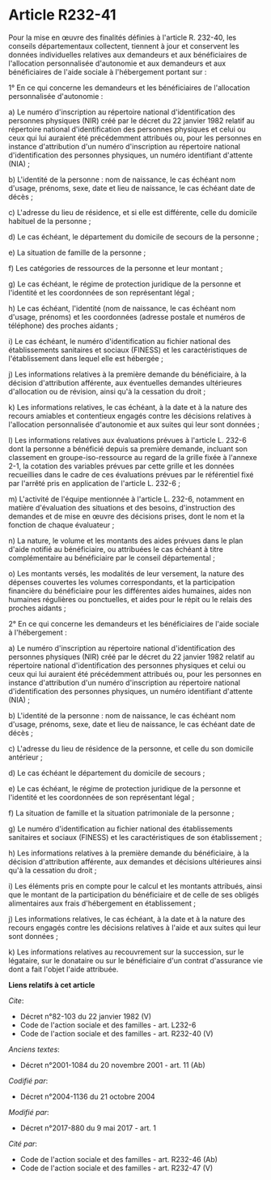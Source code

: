 # Article R232-41

Pour la mise en œuvre des finalités définies à l'article R. 232-40, les conseils départementaux collectent, tiennent à jour
et conservent les données individuelles relatives aux demandeurs et aux bénéficiaires de l'allocation personnalisée
d'autonomie et aux demandeurs et aux bénéficiaires de l'aide sociale à l'hébergement portant sur : 

1° En ce qui concerne les demandeurs et les bénéficiaires de l'allocation personnalisée d'autonomie : 

a) Le numéro d'inscription au répertoire national d'identification des personnes physiques (NIR) créé par le décret du 22
janvier 1982 relatif au répertoire national d'identification des personnes physiques et celui ou ceux qui lui auraient été
précédemment attribués ou, pour les personnes en instance d'attribution d'un numéro d'inscription au répertoire national
d'identification des personnes physiques, un numéro identifiant d'attente (NIA) ; 

b) L'identité de la personne : nom de naissance, le cas échéant nom d'usage, prénoms, sexe, date et lieu de naissance, le cas
échéant date de décès ; 

c) L'adresse du lieu de résidence, et si elle est différente, celle du domicile habituel de la personne ; 

d) Le cas échéant, le département du domicile de secours de la personne ; 

e) La situation de famille de la personne ; 

f) Les catégories de ressources de la personne et leur montant ; 

g) Le cas échéant, le régime de protection juridique de la personne et l'identité et les coordonnées de son représentant
légal ; 

h) Le cas échéant, l'identité (nom de naissance, le cas échéant nom d'usage, prénoms) et les coordonnées (adresse postale et
numéros de téléphone) des proches aidants ; 

i) Le cas échéant, le numéro d'identification au fichier national des établissements sanitaires et sociaux (FINESS) et les
caractéristiques de l'établissement dans lequel elle est hébergée ; 

j) Les informations relatives à la première demande du bénéficiaire, à la décision d'attribution afférente, aux éventuelles
demandes ultérieures d'allocation ou de révision, ainsi qu'à la cessation du droit ; 

k) Les informations relatives, le cas échéant, à la date et à la nature des recours amiables et contentieux engagés contre
les décisions relatives à l'allocation personnalisée d'autonomie et aux suites qui leur sont données ; 

l) Les informations relatives aux évaluations prévues à l'article L. 232-6 dont la personne a bénéficié depuis sa première
demande, incluant son classement en groupe-iso-ressource au regard de la grille fixée à l'annexe 2-1, la cotation des
variables prévues par cette grille et les données recueillies dans le cadre de ces évaluations prévues par le référentiel
fixé par l'arrêté pris en application de l'article L. 232-6 ; 

m) L'activité de l'équipe mentionnée à l'article L. 232-6, notamment en matière d'évaluation des situations et des besoins,
d'instruction des demandes et de mise en œuvre des décisions prises, dont le nom et la fonction de chaque évaluateur ; 

n) La nature, le volume et les montants des aides prévues dans le plan d'aide notifié au bénéficiaire, ou attribuées le cas
échéant à titre complémentaire au bénéficiaire par le conseil départemental ; 

o) Les montants versés, les modalités de leur versement, la nature des dépenses couvertes les volumes correspondants, et la
participation financière du bénéficiaire pour les différentes aides humaines, aides non humaines régulières ou ponctuelles,
et aides pour le répit ou le relais des proches aidants ; 

2° En ce qui concerne les demandeurs et les bénéficiaires de l'aide sociale à l'hébergement : 

a) Le numéro d'inscription au répertoire national d'identification des personnes physiques (NIR) créé par le décret du 22
janvier 1982 relatif au répertoire national d'identification des personnes physiques et celui ou ceux qui lui auraient été
précédemment attribués ou, pour les personnes en instance d'attribution d'un numéro d'inscription au répertoire national
d'identification des personnes physiques, un numéro identifiant d'attente (NIA) ; 

b) L'identité de la personne : nom de naissance, le cas échéant nom d'usage, prénoms, sexe, date et lieu de naissance, le cas
échéant date de décès ; 

c) L'adresse du lieu de résidence de la personne, et celle du son domicile antérieur ; 

d) Le cas échéant le département du domicile de secours ; 

e) Le cas échéant, le régime de protection juridique de la personne et l'identité et les coordonnées de son représentant
légal ; 

f) La situation de famille et la situation patrimoniale de la personne ; 

g) Le numéro d'identification au fichier national des établissements sanitaires et sociaux (FINESS) et les caractéristiques
de son établissement ; 

h) Les informations relatives à la première demande du bénéficiaire, à la décision d'attribution afférente, aux demandes et
décisions ultérieures ainsi qu'à la cessation du droit ; 

i) Les éléments pris en compte pour le calcul et les montants attribués, ainsi que le montant de la participation du
bénéficiaire et de celle de ses obligés alimentaires aux frais d'hébergement en établissement ; 

j) Les informations relatives, le cas échéant, à la date et à la nature des recours engagés contre les décisions relatives à
l'aide et aux suites qui leur sont données ; 

k) Les informations relatives au recouvrement sur la succession, sur le légataire, sur le donataire ou sur le bénéficiaire
d'un contrat d'assurance vie dont a fait l'objet l'aide attribuée.

**Liens relatifs à cet article**

_Cite_:

  - Décret n°82-103 du 22 janvier 1982 (V)
  - Code de l'action sociale et des familles - art. L232-6
  - Code de l'action sociale et des familles - art. R232-40 (V)

_Anciens textes_:

  - Décret n°2001-1084 du 20 novembre 2001 - art. 11 (Ab)

_Codifié par_:

  - Décret n°2004-1136 du 21 octobre 2004

_Modifié par_:

  - Décret n°2017-880 du 9 mai 2017 - art. 1

_Cité par_:

  - Code de l'action sociale et des familles - art. R232-46 (Ab)
  - Code de l'action sociale et des familles - art. R232-47 (V)
